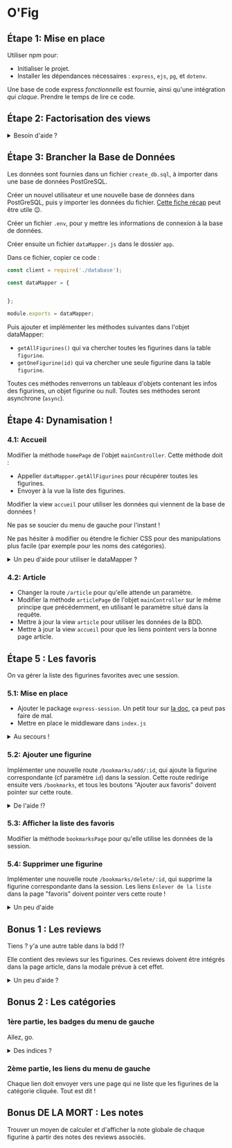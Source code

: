 # O'Fig

## Étape 1: Mise en place

Utiliser npm pour:
- Initialiser le projet.
- Installer les dépendances nécessaires : `express`, `ejs`, `pg`, et `dotenv`.

Une base de code express _fonctionnelle_ est fournie, ainsi qu'une intégration _qui claque_. Prendre le temps de lire ce code.

## Étape 2: Factorisation des views

<details>
<summary>Besoin d'aide ?</summary>

- Créer un dossier `views` dans le dossier `app`, y copier les fichiers html fournis en les renommant en `.ejs`.
- Faire les réglages de express pour utiliser EJS et le bon dossier de views.
- Créer les fichiers `header.ejs`, `footer.ejs` et `leftMenu.ejs`, y mettre le code HTML factorisable, et inclure ces fichiers dans les autres views.
- Modifier les méthodes des controllers pour utiliser les views ejs.
- On peut aussi choisir de séparer le "menu de gauche".

</details>

## Étape 3: Brancher la Base de Données

Les données sont fournies dans un fichier `create_db.sql`, à importer dans une base de données PostGreSQL. 

Créer un nouvel utilisateur et une nouvelle base de données dans PostGreSQL, puis y importer les données du fichier. [Cette fiche récap](https://kourou.oclock.io/ressources/fiche-recap/postgresql/#cr%c3%a9ation-dun-utilisateur-et-dune-base-de-donn%c3%a9es) peut être utile :wink:.

Créer un fichier `.env`, pour y mettre les informations de connexion à la base de données.

Créer ensuite un fichier `dataMapper.js` dans le dossier `app`.

Dans ce fichier, copier ce code :

```javascript
const client = require('./database');

const dataMapper = {


};

module.exports = dataMapper;
```

Puis ajouter et implémenter les méthodes suivantes dans l'objet dataMapper:

- `getAllFigurines()` qui va chercher toutes les figurines dans la table `figurine`.
- `getOneFigurine(id)` qui va chercher une seule figurine dans la table `figurine`.

Toutes ces méthodes renverrons un tableaux d'objets contenant les infos des figurines, un objet figurine ou null.
Toutes ses méthodes seront asynchrone (`async`).

## Étape 4: Dynamisation !

### 4.1: Accueil

Modifier la méthode `homePage` de l'objet `mainController`. Cette méthode doit : 
- Appeller `dataMapper.getAllFigurines` pour récupérer toutes les figurines.
- Envoyer à la vue la liste des figurines.

Modifier la view `accueil` pour utiliser les données qui viennent de la base de données !

Ne pas se soucier du menu de gauche pour l'instant !

Ne pas hésiter à modifier ou étendre le fichier CSS pour des manipulations plus facile (par exemple pour les noms des catégories).

<details>
<summary>Un peu d'aide pour utiliser le dataMapper ?</summary>

- Ne pas oublié `await` devant le `client.query` ET la méthode du dataMapper `dataMapper.getAllFigurines()`.
- Pour gérer l'erreur, entourer l'appel du dataMapper et l'appel du `render()` par un bloc `try/catch`.
- et c'est tout :wink:.

</details>

### 4.2: Article

- Changer la route `/article` pour qu'elle attende un paramètre.
- Modifier la méthode `articlePage` de l'objet `mainController` sur le même principe que précédemment, en utilisant le paramètre situé dans la requête.
- Mettre à jour la view `article` pour utiliser les données de la BDD.
- Mettre à jour la view `accueil` pour que les liens pointent vers la bonne page article.

## Étape 5 : Les favoris

On va gérer la liste des figurines favorites avec une session.

### 5.1: Mise en place

- Ajouter le package `express-session`. Un petit tour sur [la doc](https://www.npmjs.com/package/express-session), ça peut pas faire de mal.
- Mettre en place le middleware dans `index.js`

<details>
<summary>Au secours !</summary>

```js
const expressSession = require('express-session');
app.use(expressSession({
  resave: true,
  saveUninitialized: true,
  secret: "Guess it!",
  cookie: {
    secure: false,
    maxAge: (1000*60*60) // ça fait une heure
  }
}));
```

</details>

### 5.2: Ajouter une figurine

Implémenter une nouvelle route `/bookmarks/add/:id`, qui ajoute la figurine correspondante (cf paramètre `id`) dans la session. Cette route redirige ensuite vers `/bookmarks`, et tous les boutons "Ajouter aux favoris" doivent pointer sur cette route.

<details>
<summary>De l'aide !?</summary>

- Qui dit "créer une nouvelle route", dit "créer une nouvelle méthode" !
- Dans cette nouvelle méthode:
    - Si la liste n'existe pas, il faut la créer ! (`req.session.bookmarks = []`)
    - Puis tester si la figurine est déjà dans la liste.
    - Si la figurine n'est pas dans la lise, récupérer la figurine dans la base de données avec `dataMapper.getOneFigurine`.
    - Puis ajouter la figurine à la liste (`req.session.bookmarks.push(figurine)`)
    - Si la figurine est déjà dans la liste, il n'y a rien à faire !
    - Dans tous les cas, rediriger vers la route `/bookmarks`, grâce à la méthode `res.redirect`

</details>

### 5.3: Afficher la liste des favoris

Modifier la méthode `bookmarksPage` pour qu'elle utilise les données de la session. 

### 5.4: Supprimer une figurine

Implémenter une nouvelle route `/bookmarks/delete/:id`, qui supprime la figurine correspondante dans la session. Les liens `Enlever de la liste` dans la page "favoris" doivent pointer vers cette route !

<details>
<summary>Un peu d'aide</summary>

- Nouvelle route, nouvelle méthode !
- Dans cette méthode : 
    - Enlever la figurine de la liste (avec `req.session.bookmarks.filter(...)` ).
    - Et rediriger vers la route `/bookmarks`

</details>

## Bonus 1 : Les reviews

Tiens ? y'a une autre table dans la bdd !?

Elle contient des reviews sur les figurines. Ces reviews doivent être intégrés dans la page article, dans la modale prévue à cet effet.

<details>
<summary>Un peu d'aide ?</summary>

Non. C'est un bonus, alors pas d'aide ! :wink:
</details>

## Bonus 2 : Les catégories

### 1ère partie, les badges du menu de gauche

Allez, go.

<details>
<summary>Des indices ?</summary>

- Écrire une requête dans dataMapper pour récupérer _le nombre de figurines_ de chaque catégorie.
- Appeler cette requête dans toutes les pages ou on en a besoin !

</details>

### 2ème partie, les liens du menu de gauche

Chaque lien doit envoyer vers une page qui ne liste que les figurines de la catégorie cliquée. Tout est dit !

## Bonus DE LA MORT : Les notes

Trouver un moyen de calculer et d'afficher la note globale de chaque figurine à partir des notes des reviews associés.
